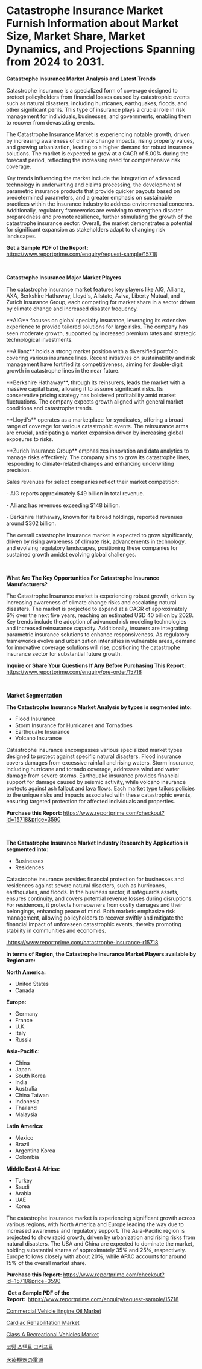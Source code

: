 <p><h1>Catastrophe Insurance Market Furnish Information about Market Size, Market Share, Market Dynamics, and Projections Spanning from 2024 to 2031.</h1></p><p><strong>Catastrophe Insurance Market Analysis and Latest Trends</strong></p>
<p><p>Catastrophe insurance is a specialized form of coverage designed to protect policyholders from financial losses caused by catastrophic events such as natural disasters, including hurricanes, earthquakes, floods, and other significant perils. This type of insurance plays a crucial role in risk management for individuals, businesses, and governments, enabling them to recover from devastating events.</p><p>The Catastrophe Insurance Market is experiencing notable growth, driven by increasing awareness of climate change impacts, rising property values, and growing urbanization, leading to a higher demand for robust insurance solutions. The market is expected to grow at a CAGR of 5.00% during the forecast period, reflecting the increasing need for comprehensive risk coverage.</p><p>Key trends influencing the market include the integration of advanced technology in underwriting and claims processing, the development of parametric insurance products that provide quicker payouts based on predetermined parameters, and a greater emphasis on sustainable practices within the insurance industry to address environmental concerns. Additionally, regulatory frameworks are evolving to strengthen disaster preparedness and promote resilience, further stimulating the growth of the catastrophe insurance sector. Overall, the market demonstrates a potential for significant expansion as stakeholders adapt to changing risk landscapes.</p></p>
<p><strong>Get a Sample PDF of the Report:&nbsp;</strong> <a href="https://www.reportprime.com/enquiry/request-sample/15718">https://www.reportprime.com/enquiry/request-sample/15718</a></p>
<p>&nbsp;</p>
<p><strong>Catastrophe Insurance Major Market Players</strong></p>
<p><p>The catastrophe insurance market features key players like AIG, Allianz, AXA, Berkshire Hathaway, Lloyd's, Allstate, Aviva, Liberty Mutual, and Zurich Insurance Group, each competing for market share in a sector driven by climate change and increased disaster frequency.</p><p>**AIG** focuses on global specialty insurance, leveraging its extensive experience to provide tailored solutions for large risks. The company has seen moderate growth, supported by increased premium rates and strategic technological investments.</p><p>**Allianz** holds a strong market position with a diversified portfolio covering various insurance lines. Recent initiatives on sustainability and risk management have fortified its competitiveness, aiming for double-digit growth in catastrophe lines in the near future.</p><p>**Berkshire Hathaway**, through its reinsurers, leads the market with a massive capital base, allowing it to assume significant risks. Its conservative pricing strategy has bolstered profitability amid market fluctuations. The company expects growth aligned with general market conditions and catastrophe trends.</p><p>**Lloyd's** operates as a marketplace for syndicates, offering a broad range of coverage for various catastrophic events. The reinsurance arms are crucial, anticipating a market expansion driven by increasing global exposures to risks.</p><p>**Zurich Insurance Group** emphasizes innovation and data analytics to manage risks effectively. The company aims to grow its catastrophe lines, responding to climate-related changes and enhancing underwriting precision.</p><p>Sales revenues for select companies reflect their market competition: </p><p>- AIG reports approximately $49 billion in total revenue.</p><p>- Allianz has revenues exceeding $148 billion.</p><p>- Berkshire Hathaway, known for its broad holdings, reported revenues around $302 billion.</p><p>The overall catastrophe insurance market is expected to grow significantly, driven by rising awareness of climate risk, advancements in technology, and evolving regulatory landscapes, positioning these companies for sustained growth amidst evolving global challenges.</p></p>
<p>&nbsp;</p>
<p><strong>What Are The Key Opportunities For Catastrophe Insurance Manufacturers?</strong></p>
<p><p>The Catastrophe Insurance market is experiencing robust growth, driven by increasing awareness of climate change risks and escalating natural disasters. The market is projected to expand at a CAGR of approximately 6% over the next five years, reaching an estimated USD 40 billion by 2028. Key trends include the adoption of advanced risk modeling technologies and increased reinsurance capacity. Additionally, insurers are integrating parametric insurance solutions to enhance responsiveness. As regulatory frameworks evolve and urbanization intensifies in vulnerable areas, demand for innovative coverage solutions will rise, positioning the catastrophe insurance sector for substantial future growth.</p></p>
<p><strong>Inquire or Share Your Questions If Any Before Purchasing This Report:</strong> <a href="https://www.reportprime.com/enquiry/pre-order/15718">https://www.reportprime.com/enquiry/pre-order/15718</a></p>
<p>&nbsp;</p>
<p><strong>Market Segmentation</strong></p>
<p><strong>The Catastrophe Insurance Market Analysis by types is segmented into:</strong></p>
<p><ul><li>Flood Insurance</li><li>Storm Insurance for Hurricanes and Tornadoes</li><li>Earthquake Insurance</li><li>Volcano Insurance</li></ul></p>
<p><p>Catastrophe insurance encompasses various specialized market types designed to protect against specific natural disasters. Flood insurance covers damages from excessive rainfall and rising waters. Storm insurance, including hurricane and tornado coverage, addresses wind and water damage from severe storms. Earthquake insurance provides financial support for damage caused by seismic activity, while volcano insurance protects against ash fallout and lava flows. Each market type tailors policies to the unique risks and impacts associated with these catastrophic events, ensuring targeted protection for affected individuals and properties.</p></p>
<p><strong>Purchase this Report:&nbsp;</strong><a href="https://www.reportprime.com/checkout?id=15718&price=3590">https://www.reportprime.com/checkout?id=15718&price=3590</a></p>
<p>&nbsp;</p>
<p><strong>The Catastrophe Insurance Market Industry Research by Application is segmented into:</strong></p>
<p><ul><li>Businesses</li><li>Residences</li></ul></p>
<p><p>Catastrophe insurance provides financial protection for businesses and residences against severe natural disasters, such as hurricanes, earthquakes, and floods. In the business sector, it safeguards assets, ensures continuity, and covers potential revenue losses during disruptions. For residences, it protects homeowners from costly damages and their belongings, enhancing peace of mind. Both markets emphasize risk management, allowing policyholders to recover swiftly and mitigate the financial impact of unforeseen catastrophic events, thereby promoting stability in communities and economies.</p></p>
<p><a href="https://www.reportprime.com/catastrophe-insurance-r15718">&nbsp;https://www.reportprime.com/catastrophe-insurance-r15718</a></p>
<p><strong>In terms of Region, the Catastrophe Insurance Market Players available by Region are:</strong></p>
<p>
    <p> <strong> North America: </strong>
        <ul>
            <li>United States</li>
            <li>Canada</li>
        </ul>
        </p> 
    <p> <strong> Europe: </strong>
        <ul>
            <li>Germany</li>
            <li>France</li>
            <li>U.K.</li>
            <li>Italy</li>
            <li>Russia</li>
        </ul>
        </p> 
    <p> <strong> Asia-Pacific: </strong>
        <ul>
            <li>China</li>
            <li>Japan</li>
            <li>South Korea</li>
            <li>India</li>
            <li>Australia</li>
            <li>China Taiwan</li>
            <li>Indonesia</li>
            <li>Thailand</li>
            <li>Malaysia</li>
        </ul>
        </p> 
    <p> <strong> Latin America: </strong>
        <ul>
            <li>Mexico</li>
            <li>Brazil</li>
            <li>Argentina Korea</li>
            <li>Colombia</li>
        </ul>
        </p> 
    <p> <strong> Middle East & Africa: </strong>
        <ul>
            <li>Turkey</li>
            <li>Saudi</li>
            <li>Arabia</li>
            <li>UAE</li>
            <li>Korea</li>
        </ul>
    </p>
    </p>
<p><p>The catastrophe insurance market is experiencing significant growth across various regions, with North America and Europe leading the way due to increased awareness and regulatory support. The Asia-Pacific region is projected to show rapid growth, driven by urbanization and rising risks from natural disasters. The USA and China are expected to dominate the market, holding substantial shares of approximately 35% and 25%, respectively. Europe follows closely with about 20%, while APAC accounts for around 15% of the overall market share.</p></p>
<p><strong>Purchase this Report: </strong><a href="https://www.reportprime.com/checkout?id=15718&price=3590">https://www.reportprime.com/checkout?id=15718&price=3590</a></p>
<p>&nbsp;<strong>Get a Sample PDF of the Report:&nbsp;&nbsp;</strong><a href="https://www.reportprime.com/enquiry/request-sample/15718">https://www.reportprime.com/enquiry/request-sample/15718</a></p>
<p><strong></strong></p>
<p><p><a href="https://issuu.com/reportprime-2/docs/commercial-vehicle-engine-oil-marke_9e77949df0b621">Commercial Vehicle Engine Oil Market</a></p><p><a href="https://github.com/SamiaHussain82/Market-Research-Report-List-1/blob/main/cardiac-rehabilitation-market.md">Cardiac Rehabilitation Market</a></p><p><a href="https://issuu.com/reportprime-2/docs/class-a-recreational-vehicles-marke_a9032be77949e0">Class A Recreational Vehicles Market</a></p><p><a href="https://medium.com/@greggibson7876/%EC%84%B8%EA%B3%84-coated-stent-graft-market-%EC%9D%80-2024%EC%97%90%EC%84%9C-2031%EB%A1%9C-%EC%97%B0%ED%8F%89%EA%B7%A0-%EC%A6%9D%EA%B0%80%EC%9C%A8%EC%9D%84-%EB%B3%B4%EC%9D%BC-%EA%B2%83%EC%9C%BC%EB%A1%9C-%EC%98%88%EC%83%81%EB%90%A9%EB%8B%88%EB%8B%A4-a53af604163b">코팅 스텐트 그라프트</a></p><p><a href="https://medium.com/@maninajar/power-supply-in-medical-device-market-%E3%81%AF-%E3%82%B3%E3%82%B9%E3%83%88%E7%AE%A1%E7%90%86%E3%81%A8%E5%8A%B9%E7%8E%87%E5%90%91%E4%B8%8A%E3%82%92%E5%84%AA%E5%85%88%E3%81%97%E3%81%BE%E3%81%99-%E3%81%95%E3%82%89%E3%81%AB-%E5%A0%B1%E5%91%8A%E6%9B%B8%E3%81%AF%E5%B8%82%E5%A0%B4%E3%81%AE%E9%9C%80%E8%A6%81%E9%9D%A2%E3%81%A8%E4%BE%9B%E7%B5%A6%E9%9D%A2%E3%81%AE%E4%B8%A1%E6%96%B9%E3%82%92%E3%82%AB%E3%83%90%E3%83%BC%E3%81%97%E3%81%A6%E3%81%84%E3%81%BE%E3%81%99-power-0e79e4f2c204">医療機器の電源</a></p></p>